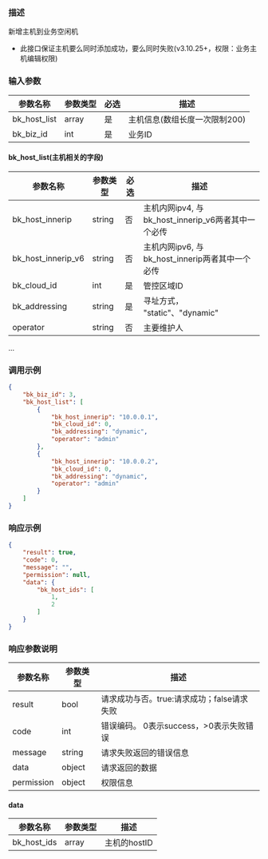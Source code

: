 ### 描述

新增主机到业务空闲机

- 此接口保证主机要么同时添加成功，要么同时失败(v3.10.25+，权限：业务主机编辑权限)

### 输入参数

| 参数名称         | 参数类型  | 必选 | 描述                |
|--------------|-------|----|-------------------|
| bk_host_list | array | 是  | 主机信息(数组长度一次限制200) |
| bk_biz_id    | int   | 是  | 业务ID              |

#### bk_host_list(主机相关的字段)

| 参数名称               | 参数类型   | 必选 | 描述                                    |
|--------------------|--------|----|---------------------------------------|
| bk_host_innerip    | string | 否  | 主机内网ipv4, 与bk_host_innerip_v6两者其中一个必传 |
| bk_host_innerip_v6 | string | 否  | 主机内网ipv6, 与bk_host_innerip两者其中一个必传    |
| bk_cloud_id        | int    | 是  | 管控区域ID                                |
| bk_addressing      | string | 是  | 寻址方式， "static"、"dynamic"              |
| operator           | string | 否  | 主要维护人                                 |

...

### 调用示例

```json
{
    "bk_biz_id": 3,
    "bk_host_list": [
        {
            "bk_host_innerip": "10.0.0.1",
            "bk_cloud_id": 0,
            "bk_addressing": "dynamic",
            "operator": "admin"
        },
        {
            "bk_host_innerip": "10.0.0.2",
            "bk_cloud_id": 0,
            "bk_addressing": "dynamic",
            "operator": "admin"
        }
    ]
}
```

### 响应示例

```json
{
    "result": true,
    "code": 0,
    "message": "",
    "permission": null,
    "data": {
        "bk_host_ids": [
            1,
            2
        ]
    }
}
```

### 响应参数说明

| 参数名称       | 参数类型   | 描述                         |
|------------|--------|----------------------------|
| result     | bool   | 请求成功与否。true:请求成功；false请求失败 |
| code       | int    | 错误编码。 0表示success，>0表示失败错误  |
| message    | string | 请求失败返回的错误信息                |
| data       | object | 请求返回的数据                    |
| permission | object | 权限信息                       |

#### data

| 参数名称        | 参数类型  | 描述        |
|-------------|-------|-----------|
| bk_host_ids | array | 主机的hostID |
